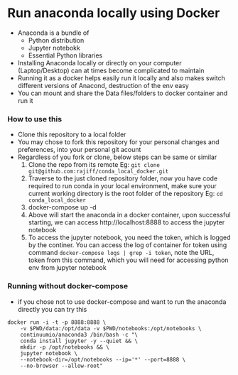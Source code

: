# Run anaconda locally using Docker
- Anaconda is a bundle of 
	- Python distribution
	- Jupyter notebokk
	- Essential Python libraries
- Installing Anaconda locally or directly on your computer (Laptop/Desktop) can at times become complicated to maintain
- Running it as a docker helps easily run it locally and also makes switch different versions of Anacond, destruction of the env easy
- You can mount and share the Data files/folders to docker container and run it

### How to use this
- Clone this repository to a local folder
- You may chose to fork this repository for your personal changes and preferences, into your personal git acount
- Regardless of you fork or clone, below steps can be same or similar
	1. Clone the repo from its remote
	Eg: `git clone git@github.com:rajiff/conda_local_docker.git` 
	2. Traverse to the just cloned repository folder, now you have code required to run conda in your local environment, make sure your current working directory is the root folder of the repository
	Eg: `cd conda_local_docker`
	3. docker-compose up -d
	4. Above will start the anaconda in a docker container, upon successful starting, we can access http://localhost:8888 to access the jupyter notebook
	5. To access the jupyter notebook, you need the token, which is logged by the continer. You can access the log of container for token using command `docker-compose logs | grep -i token`, note the URL, token from this command, which you will need for accessing python env from jupyter notebook

### Running without docker-compose
- if you chose not to use docker-compose and want to run the anaconda directly you can try this 

```unix
docker run -i -t -p 8888:8888 \
	-v $PWD/data:/opt/data -v $PWD/notebooks:/opt/notebooks \
	continuumio/anaconda3 /bin/bash -c "\
    conda install jupyter -y --quiet && \
    mkdir -p /opt/notebooks && \
    jupyter notebook \
    --notebook-dir=/opt/notebooks --ip='*' --port=8888 \
    --no-browser --allow-root"
```